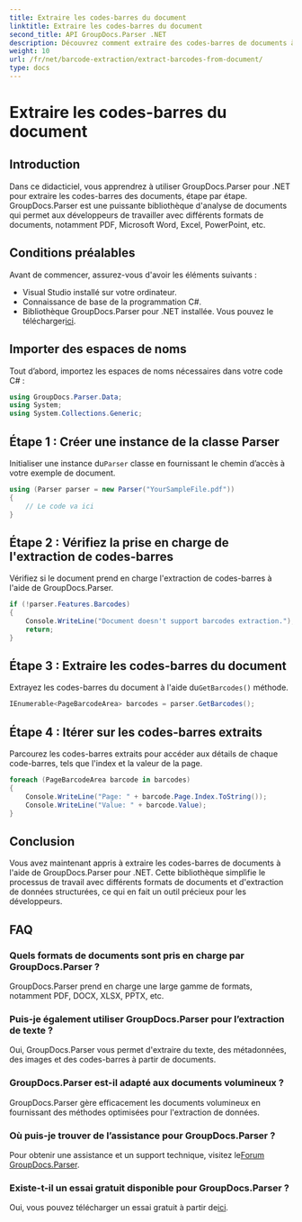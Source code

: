 ```yaml
---
title: Extraire les codes-barres du document
linktitle: Extraire les codes-barres du document
second_title: API GroupDocs.Parser .NET
description: Découvrez comment extraire des codes-barres de documents à l'aide de GroupDocs.Parser pour .NET. Améliorez vos capacités de traitement de documents sans effort.
weight: 10
url: /fr/net/barcode-extraction/extract-barcodes-from-document/
type: docs
---
```

# Extraire les codes-barres du document

## Introduction
Dans ce didacticiel, vous apprendrez à utiliser GroupDocs.Parser pour .NET pour extraire les codes-barres des documents, étape par étape. GroupDocs.Parser est une puissante bibliothèque d'analyse de documents qui permet aux développeurs de travailler avec différents formats de documents, notamment PDF, Microsoft Word, Excel, PowerPoint, etc.
## Conditions préalables
Avant de commencer, assurez-vous d'avoir les éléments suivants :
- Visual Studio installé sur votre ordinateur.
- Connaissance de base de la programmation C#.
-  Bibliothèque GroupDocs.Parser pour .NET installée. Vous pouvez le télécharger[ici](https://releases.groupdocs.com/parser/net/).

## Importer des espaces de noms
Tout d’abord, importez les espaces de noms nécessaires dans votre code C# :
```csharp
using GroupDocs.Parser.Data;
using System;
using System.Collections.Generic;
```
## Étape 1 : Créer une instance de la classe Parser
 Initialiser une instance du`Parser` classe en fournissant le chemin d’accès à votre exemple de document.
```csharp
using (Parser parser = new Parser("YourSampleFile.pdf"))
{
    // Le code va ici
}
```
## Étape 2 : Vérifiez la prise en charge de l'extraction de codes-barres
Vérifiez si le document prend en charge l'extraction de codes-barres à l'aide de GroupDocs.Parser.
```csharp
if (!parser.Features.Barcodes)
{
    Console.WriteLine("Document doesn't support barcodes extraction.");
    return;
}
```
## Étape 3 : Extraire les codes-barres du document
 Extrayez les codes-barres du document à l'aide du`GetBarcodes()` méthode.
```csharp
IEnumerable<PageBarcodeArea> barcodes = parser.GetBarcodes();
```
## Étape 4 : Itérer sur les codes-barres extraits
Parcourez les codes-barres extraits pour accéder aux détails de chaque code-barres, tels que l'index et la valeur de la page.
```csharp
foreach (PageBarcodeArea barcode in barcodes)
{
    Console.WriteLine("Page: " + barcode.Page.Index.ToString());
    Console.WriteLine("Value: " + barcode.Value);
}
```

## Conclusion
Vous avez maintenant appris à extraire les codes-barres de documents à l'aide de GroupDocs.Parser pour .NET. Cette bibliothèque simplifie le processus de travail avec différents formats de documents et d'extraction de données structurées, ce qui en fait un outil précieux pour les développeurs.

## FAQ
### Quels formats de documents sont pris en charge par GroupDocs.Parser ?
GroupDocs.Parser prend en charge une large gamme de formats, notamment PDF, DOCX, XLSX, PPTX, etc.
### Puis-je également utiliser GroupDocs.Parser pour l’extraction de texte ?
Oui, GroupDocs.Parser vous permet d'extraire du texte, des métadonnées, des images et des codes-barres à partir de documents.
### GroupDocs.Parser est-il adapté aux documents volumineux ?
GroupDocs.Parser gère efficacement les documents volumineux en fournissant des méthodes optimisées pour l'extraction de données.
### Où puis-je trouver de l’assistance pour GroupDocs.Parser ?
 Pour obtenir une assistance et un support technique, visitez le[Forum GroupDocs.Parser](https://forum.groupdocs.com/c/parser/17).
### Existe-t-il un essai gratuit disponible pour GroupDocs.Parser ?
 Oui, vous pouvez télécharger un essai gratuit à partir de[ici](https://releases.groupdocs.com/).